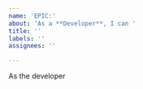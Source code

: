 ```yaml
---
name: 'EPIC:'
about: 'As a **Developer**, I can '
title: ''
labels: ''
assignees: ''

---
```


As the developer
